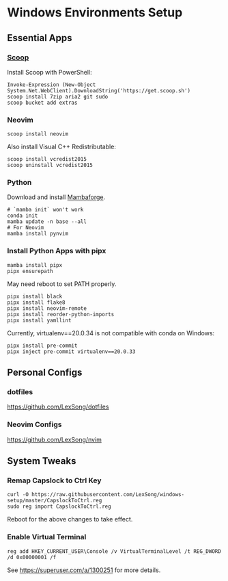 # Windows Environments Setup

## Essential Apps

### [Scoop](https://scoop.sh/)

Install Scoop with PowerShell:

    Invoke-Expression (New-Object System.Net.WebClient).DownloadString('https://get.scoop.sh')
    scoop install 7zip aria2 git sudo
    scoop bucket add extras

### Neovim

    scoop install neovim

Also install Visual C++ Redistributable:

    scoop install vcredist2015
    scoop uninstall vcredist2015

### Python

Download and install [Mambaforge](https://github.com/conda-forge/miniforge#mambaforge).

    # `mamba init` won't work
    conda init
    mamba update -n base --all
    # For Neovim
    mamba install pynvim

### Install Python Apps with pipx

    mamba install pipx
    pipx ensurepath

May need reboot to set PATH properly.

    pipx install black
    pipx install flake8
    pipx install neovim-remote
    pipx install reorder-python-imports
    pipx install yamllint

Currently, virtualenv==20.0.34 is not compatible with conda on Windows:

    pipx install pre-commit
    pipx inject pre-commit virtualenv==20.0.33

## Personal Configs

### dotfiles

https://github.com/LexSong/dotfiles

### Neovim Configs

https://github.com/LexSong/nvim

## System Tweaks

### Remap Capslock to Ctrl Key

    curl -O https://raw.githubusercontent.com/LexSong/windows-setup/master/CapslockToCtrl.reg
    sudo reg import CapslockToCtrl.reg

Reboot for the above changes to take effect.

### Enable Virtual Terminal

    reg add HKEY_CURRENT_USER\Console /v VirtualTerminalLevel /t REG_DWORD /d 0x00000001 /f

See https://superuser.com/a/1300251 for more details.
